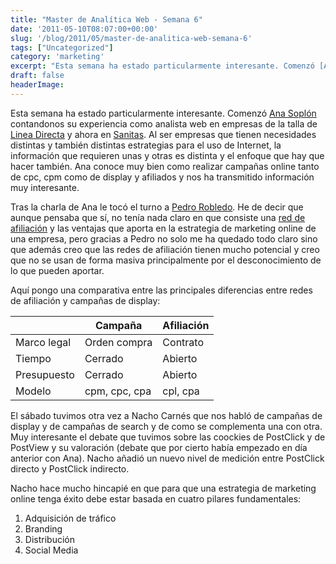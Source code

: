 ```yaml
---
title: "Master de Analítica Web - Semana 6"
date: '2011-05-10T08:07:00+00:00'
slug: '/blog/2011/05/master-de-analitica-web-semana-6'
tags: ["Uncategorized"]
category: 'marketing'
excerpt: "Esta semana ha estado particularmente interesante. Comenzó [Ana Soplón]( Ana Soplón Experta en analítica web) contandonos su experiencia como analista web en empre..."
draft: false
headerImage:
---
```

Esta semana ha estado particularmente interesante. Comenzó [Ana Soplón](http://www.linkedin.com/in/anasoplon "Ana Soplón Experta en analítica web") contandonos su experiencia como analista web en empresas de la talla de [Linea Directa](https://www.lineadirecta.com/LDAWeb/home.init.faces "seguros") y ahora en [Sanitas](http://static.squarespace.com/static/5303797ae4b0c6ad9e43f072/5303ce80e4b0400995a883d6/5303cf35e4b0400995a88b0c/1392758581676/?format=original "Seguros de salud"). Al ser empresas que tienen necesidades distintas y también distintas estrategias para el uso de Internet, la información que requieren unas y otras es distinta y el enfoque que hay que hacer también. Ana conoce muy bien como realizar campañas online tanto de cpc, cpm como de display y afiliados y nos ha transmitido información muy interesante.



Tras la charla de Ana le tocó el turno a [Pedro Robledo](http://www.linkedin.com/in/pedrorobledo). He de decir que aunque pensaba que sí, no tenía nada claro en que consiste una [red de afiliación](http://static.squarespace.com/static/5303797ae4b0c6ad9e43f072/5303ce80e4b0400995a883d6/5303cf35e4b0400995a88b0c/1392758581676/?format=original "Red de afiliación lider en España") y las ventajas que aporta en la estrategia de marketing online de una empresa, pero gracias a Pedro no solo me ha quedado todo claro sino que además creo que las redes de afiliación tienen mucho potencial y creo que no se usan de forma masiva principalmente por el desconocimiento de lo que pueden aportar.

Aquí pongo una comparativa entre las principales diferencias entre redes de afiliación y campañas de display:



|  | Campaña | Afiliación |
| --- | --- | --- |
| Marco legal | Orden compra | Contrato |
| Tiempo | Cerrado | Abierto |
| Presupuesto | Cerrado | Abierto |
| Modelo | cpm, cpc, cpa | cpl, cpa |

El sábado tuvimos otra vez a Nacho Carnés que nos habló de campañas de display y de campañas de search y de como se complementa una con otra. Muy interesante el debate que tuvimos sobre las coockies de PostClick y de PostView y su valoración (debate que por cierto había empezado en día anterior con Ana). Nacho añadió un nuevo nivel de medición entre PostClick directo y PostClick indirecto.

Nacho hace mucho hincapié en que para que una estrategia de marketing online tenga éxito debe estar basada en cuatro pilares fundamentales:

1. Adquisición de tráfico
2. Branding
3. Distribución
4. Social Media
